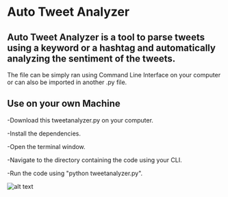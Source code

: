# Auto Tweet Analyzer

## Auto Tweet Analyzer is a tool to parse tweets using a keyword or a hashtag and automatically analyzing the sentiment of the tweets.
The file can be simply ran using Command Line Interface on your computer or can also be imported in another .py file. 

## Use on your own Machine

-Download this tweetanalyzer.py on your computer.

-Install the dependencies.

-Open the terminal window.

-Navigate to the directory containing the code using your CLI.

-Run the code using "python tweetanalyzer.py".


![alt text](https://github.com/darshth/Vault-The-Code/blob/main/TweetAnalyzer/images/autotweet_example.png)

